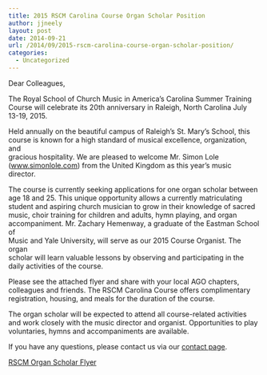 ```yaml
---
title: 2015 RSCM Carolina Course Organ Scholar Position
author: jjneely
layout: post
date: 2014-09-21
url: /2014/09/2015-rscm-carolina-course-organ-scholar-position/
categories:
  - Uncategorized
---
```

Dear Colleagues,

The Royal School of Church Music in America&#8217;s Carolina Summer Training  
Course will celebrate its 20th anniversary in Raleigh, North Carolina July  
13-19, 2015.

Held annually on the beautiful campus of Raleigh&#8217;s St. Mary&#8217;s School, this  
course is known for a high standard of musical excellence, organization, and  
gracious hospitality. We are pleased to welcome Mr. Simon Lole  
(www.simonlole.com) from the United Kingdom as this year&#8217;s music director.

The course is currently seeking applications for one organ scholar between  
age 18 and 25. This unique opportunity allows a currently matriculating  
student and aspiring church musician to grow in their knowledge of sacred  
music, choir training for children and adults, hymn playing, and organ  
accompaniment. Mr. Zachary Hemenway, a graduate of the Eastman School of  
Music and Yale University, will serve as our 2015 Course Organist. The organ  
scholar will learn valuable lessons by observing and participating in the  
daily activities of the course.

Please see the attached flyer and share with your local AGO chapters,  
colleagues and friends. The RSCM Carolina Course offers complimentary  
registration, housing, and meals for the duration of the course.

The organ scholar will be expected to attend all course-related activities  
and work closely with the music director and organist. Opportunities to play  
voluntaries, hymns and accompaniments are available.

If you have any questions, please contact us via our [contact page][1].

[RSCM Organ Scholar Flyer][2]

 [1]: /contact/
 [2]: http://carolinarscm.org/cms/wp-content/uploads/2014/09/RSCM-Organ-Scholar-Flyer.pdf